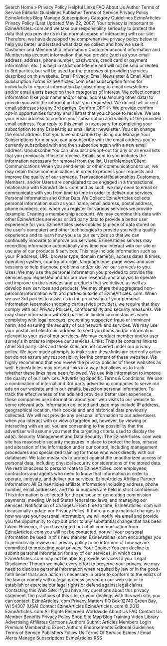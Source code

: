 Search Home » Privacy Policy Helpful Links FAQ About Us Author Terms of Service Editorial Guidelines Publisher Terms of Service Privacy Policy EzineArticles Blog Manage Subscriptions Category Guidelines EzineArticles Privacy Policy \[Last Updated May 22, 2007\] Your privacy is important to EzineArticles. com and we take our responsibility seriously to protect the data that you provide us in the normal course of interacting with our site. Therefore, we have developed the comprehensive privacy policy below to help you better understand what data we collect and how we use it. Customer and Membership Information: Customer account information and Membership account information that you provide (such as your email address, address, phone number, passwords, credit card or payment information, etc. ) is held in strict confidence and will not be sold or rented to 3rd parties, but will be used for the purposes of providing services described on this website. Email Privacy: Email Newsletter & Email Alert Subscription Forms EzineArticles. com uses subscription forms for individuals to request information by subscribing to email newsletters and/or email alerts based on their categories of interest. We collect contact information (like your name and/or email address amoung other data) to provide you with the information that you requested. We do not sell or rent email addresses to any 3rd parties. Confirm OPT-IN We provide confirm opt-in opportunities for any email list(s) that you choose to receive. We use your email address to confirm your subscription and validity of the provided email address. Your reply to this email is necessary for completing your subscription to any EzineArticles email list or newsletter. You can change the email address that you have subscribed by using our Manage Your Subscriptions form or you can unsubscribe with the email address you're currently subscribed with and then subscribe again with a new email address. Unsubscribe You can unsubscribe/opt-out for any or all email lists that you previously chose to receive. Emails sent to you includes the information necessary for removal from the list. User/Member/Client Communications When you send email or other communications to us, we may retain those communications in order to process your requests and improve the quality of our services. Transactional Relationships Customers, Members, and/or Users are considered to be engaged in a transactional relationship with EzineArticles. com and as such, we may need to email or communicate with you from time to time in order to deliver our services. Personal Information and Other Data We Collect: EzineArticles collects personal information such as your name, email address, postal address, phone numbers, etc. when you register for various services we provide (example: Creating a membership account). We may combine this data with other EzineArticles services or 3rd party data to provide a better user experience for you. EzineArticles uses cookies (a piece of data stored on the user's computer) and other technologies to provide you with a quality experience and to learn how you use our services so that we can continually innovate to improve our services. EzineArticles servers may record/log information automatically any time you interact with our site or use any of our products & services. This may include information such as your IP address, URL, browser type, domain name(s), access dates & times, operating system, country of origin, language type, page views and user sessions to help diagnose problems and/or deliver our services to you. Uses: We may use the personal information you provided to provide the services you requested and for our own research and analysis to operate and improve on the services and products that we deliver, as well as develop new services and products. We may share the aggregated non-personal information with 3rd parties outside of EzineArticles. com. When we use 3rd parties to assist us in the processing of your personal information (example: shopping cart service provider), we require that they comply with our Privacy Policies, confidentiality and security measures. We may share information with 3rd parties in limited circumstances when complying with legal process, preventing suspected fraud or imminent harm, and ensuring the security of our network and services. We may use your postal and electronic address to send you items and/or information relevant to your use of our services. We may conduct member and/or user survey's in order to improve our services. Links: This site contains links to other 3rd party sites and these sites are not covered under our privacy policy. We have made attempts to make sure these links are currently active but do not assure any responsibility for the content of these websites. We highly recommend that you review the privacy policies of these websites as well. EzineArticles may present links in a way that allows us to track whether these links have been followed. We use this information to improve the quality of our services. Advertising Specific Terms & Conditions: We use a combination of internal and 3rd party advertising companies to serve our ads on our website and in our emails, based on personal information. To track the effectiveness of the ads and provide a better user experience, these companies use information about your web visits to our website to serve relevant ads. Information collected and used may include IP address, geographical location, their cookie and and historical data previously collected. We will not provide any personal information to our advertisers when you interact with or view a targeted ad, however, by viewing or interacting with an ad, you are consenting to the possibility that the advertiser will assume you meet the targeting criteria used to display the ad(s). Security Management and Data Security: The EzineArticles. com web site has reasonable security measures in place to protect the loss, misuse and alteration of the information under our control, including management procedures and specialized training for those who work directly with our databases. We take measures to protect against the unauthorized access of personal data, including physical security considerations of the stored data. We restrict access to personal data to EzineArticles. com employees, contractors and agents who need to know that information in order to operate, innovate, and deliver our services. EzineArticles Affiliate Partner Information: All EzineArticles affiliate information including address, phone number, email addresses, and tax id numbers are held in strict confidence. This information is collected for the purpose of generating commission payments, meeting United States federal tax laws, and managing our services. Notification of Changes: From time to time, EzineArticles. com will occasionally update our Privacy Policy. If there are any material changes to how we use your personal information, we will notify via email and provide you the opportunity to opt-out prior to any substantial change that has been taken. However, if you have opted out of all communication from EzineArticles. com you will not be contacted, nor will your personal information be used in this new manner. EzineArticles. com encourages you to periodically review our privacy policy to be informed of how we are committed to protecting your privacy. Your Choice: You can decline to submit personal information for any of our services, in which case EzineArticles. com may not be able to provide services to you. Legal Disclaimer: Though we make every effort to preserve your privacy, we may need to disclose personal information when required by law or in the good-faith belief that such action is necessary in order to conform to the edicts of the law or comply with a legal process served on our web site or to establish or exercise our legal rights or defend against legal claims. Contacting this Web Site: If you have any questions about this privacy statement, the practices of this site, or your dealings with this web site, you can contact: EzineArticles. com Privacy Matters PO Box 12740 Green Bay, WI 54307 (USA) Contact EzineArticles EzineArticles. com © 2012 EzineArticles. com All Rights Reserved Worldwide About Us FAQ Contact Us Member Benefits Privacy Policy Shop Site Map Blog Training Video Library Advertising Affiliates Cartoons Authors Submit Articles Members Login Premium Membership Expert Authors Endorsements Editorial Guidelines Terms of Service Publishers Follow Us Terms Of Service Ezines / Email Alerts Manage Subscriptions EzineArticles RSS